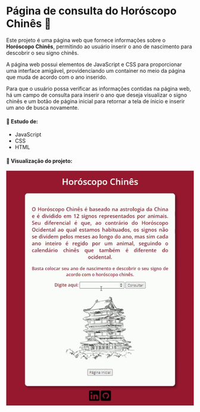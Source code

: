# Página de consulta do **Horóscopo Chinês** 🐲

Este projeto é uma página web que fornece informações sobre o **Horóscopo Chinês**, permitindo ao usuário inserir o ano de nascimento para descobrir o seu signo chinês.

A página web possui elementos de JavaScript e CSS para proporcionar uma interface amigável, providenciando um container no meio da página que muda de acordo com o ano inserido.

Para que o usuário possa verificar as informações contidas na página web, há um campo de consulta para inserir o ano que deseja visualizar o signo chinês e um botão de página inicial para retornar a tela de ínicio e inserir um ano de busca novamente.


#### 📌 Estudo de:
- JavaScript
- CSS
- HTML

#### 📌 Visualização do projeto:

<img src="img/horoscopo.gif">
